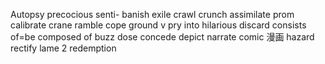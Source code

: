 Autopsy
precocious
senti-
banish exile
crawl
crunch
assimilate
prom
calibrate
crane
ramble
cope
ground v
pry into
hilarious
discard
consists of=be composed of
buzz
dose
concede
depict narrate
comic 漫画
hazard
rectify
lame 2
redemption
